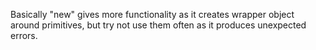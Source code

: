 Basically "new" gives more functionality as it creates wrapper object around primitives, but try
not use them often as it produces unexpected errors.
